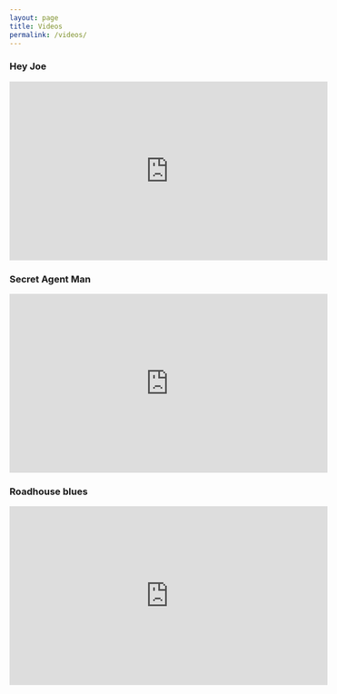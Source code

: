 ```yaml
---
layout: page
title: Videos
permalink: /videos/
---
```

### Hey Joe
<div class="video-responsive">
  <iframe width="560" height="315" src="https://www.youtube.com/embed/ZbjBxue_0PQ" frameborder="0" allow="autoplay; encrypted-media" allowfullscreen></iframe>
</div>

### Secret Agent Man
<div class="video-responsive">
  <iframe width="560" height="315" src="https://www.youtube.com/embed/2khR2CEEGcU" frameborder="0" allow="autoplay; encrypted-media" allowfullscreen></iframe>
</div>

### Roadhouse blues
<div class="video-responsive">
  <iframe width="560" height="315" src="https://www.youtube.com/embed/eDnkzZWdF9w" frameborder="0" allow="autoplay; encrypted-media" allowfullscreen></iframe>
</div>
